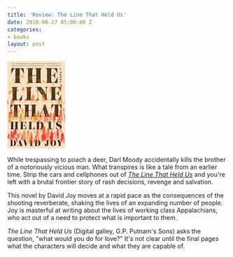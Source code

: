 ```yaml
---
title: 'Review: The Line That Held Us'
date: 2018-08-27 05:00:00 Z
categories:
- books
layout: post
---
```


![](/assets/images/61RuMH6k8iL-132x200.jpg)

While trespassing to poach a deer, Darl Moody accidentally kills the brother of a notoriously vicious man. What transpires is like a tale from an earlier time. Strip the cars and cellphones out of [_The Line That Held Us_](https://amzn.to/2BDxEI6) and you're left with a brutal frontier story of rash decisions, revenge and salvation.

This novel by David Joy moves at a rapid pace as the consequences of the shooting reverberate, shaking the lives of an expanding number of people. Joy is masterful at writing about the lives of working class Appalachians, who act out of a need to protect what is important to them.

_The Line That Held Us_ (Digital galley, G.P. Putnam's Sons) asks the question, "what would you do for love?" It's not clear until the final pages what the characters will decide and what they are capable of.
